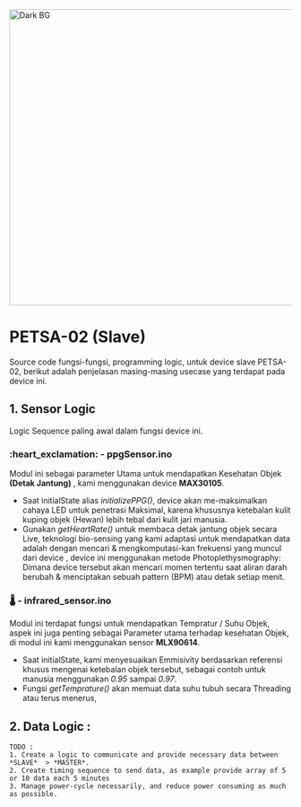 <img width="1613" height="528" alt="Dark BG" src="https://github.com/user-attachments/assets/c80e65c9-7922-4cac-86b6-c3d9a2d6a26e" />

# PETSA-02 (Slave)
Source code fungsi-fungsi, programming logic, untuk device slave PETSA-02, berikut adalah penjelasan masing-masing usecase yang terdapat pada device ini.

## 1. Sensor Logic 
Logic Sequence paling awal dalam fungsi device ini.

### :heart_exclamation: - ppgSensor.ino 
Modul ini sebagai parameter Utama untuk mendapatkan Kesehatan Objek **(Detak Jantung)** , kami menggunakan device **MAX30105**.
- Saat initialState alias *initializePPG()*, device akan me-maksimalkan cahaya LED untuk penetrasi Maksimal, karena khususnya ketebalan kulit kuping objek (Hewan) lebih tebal dari kulit jari manusia.
- Gunakan *getHeartRate()* untuk membaca detak jantung objek secara Live, teknologi bio-sensing yang kami adaptasi untuk mendapatkan data adalah dengan mencari & mengkomputasi-kan frekuensi yang muncul dari device , device ini menggunakan metode Photoplethysmography: Dimana device tersebut akan mencari momen tertentu saat aliran darah berubah & menciptakan sebuah pattern (BPM) atau detak setiap menit.

### :thermometer: - infrared_sensor.ino
Modul ini terdapat fungsi untuk mendapatkan Tempratur / Suhu Objek, aspek ini juga penting sebagai Parameter utama terhadap kesehatan Objek, di modul ini kami menggunakan sensor **MLX90614**.
- Saat initialState, kami menyesuaikan Emmisivity berdasarkan referensi khusus mengenai ketebalan objek tersebut, sebagai contoh untuk manusia menggunakan *0.95* sampai *0.97*.
- Fungsi *getTemprature()* akan memuat data suhu tubuh secara Threading atau terus menerus, 


## 2. Data Logic :
```
TODO : 
1. Create a logic to communicate and provide necessary data between *SLAVE*  > *MASTER*.
2. Create timing sequence to send data, as example provide array of 5 or 10 data each 5 minutes
3. Manage power-cycle necessarily, and reduce power consuming as much as possible.
```



